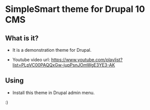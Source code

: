 # SimpleSmart theme for Drupal 10 CMS



## What is it?

 - It is a demonstration theme for Drupal.

 - Youtube video url: https://www.youtube.com/playlist?list=PLpVC00PAQQxGw-jupPsnJOmWgE3YE3-AK




## Using

 - Install this theme in Drupal admin menu.




:)

